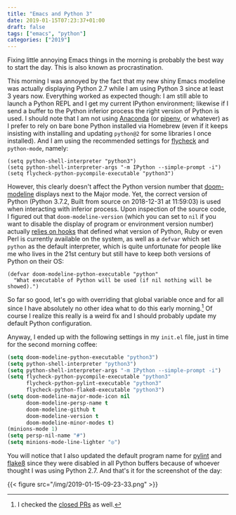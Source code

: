 ```yaml
---
title: "Emacs and Python 3"
date: 2019-01-15T07:23:37+01:00
draft: false
tags: ["emacs", "python"]
categories: ["2019"]
---
```


Fixing little annoying Emacs things in the morning is probably the best way to start the day. This is also known as procrastination.

This morning I was annoyed by the fact that my new shiny Emacs modeline was actually displaying Python 2.7 while I am using Python 3 since at least 3 years now. Everything worked as expected though: I am still able to launch a Python REPL and I get my current IPython environment; likewise if I send a buffer to the Python inferior process the right version of Python is used. I should note that I am not using [Anaconda](https://www.anaconda.com) (or [pipenv](https://pipenv.readthedocs.io/en/latest/), or whatever) as I prefer to rely on bare bone Python installed via Homebrew (even if it keeps insisting with installing and updating `python@2` for some libraries I once installed). And I am using the recommended settings for [flycheck](https://github.com/flycheck) and `python-mode`, namely:

```emacs-lisp
(setq python-shell-interpreter "python3")
(setq python-shell-interpreter-args "-m IPython --simple-prompt -i")
(setq flycheck-python-pycompile-executable "python3")
```

However, this clearly doesn't affect the Python version number that [doom-modeline](https://github.com/seagle0128/doom-modeline) displays next to the Major mode. Yet, the correct version of Python (Python 3.7.2, Built from source on 2018-12-31 at 11:59:03) is used when interacting with inferior process. Upon inspection of the source code, I figured out that `doom-modeline-version` (which you can set to `nil` if you want to disable the display of program or environment version number) actually [relies on hooks](https://github.com/seagle0128/doom-modeline/blob/8241017396fc98b96a294567bb22200a7d96d336/doom-modeline.el#L2101) that defined what version of Python, Ruby or even Perl is currently available on the system, as well as a `defvar` which set `python` as the default interpreter, which is quite unfortunate for people like me who lives in the 21st century but still have to keep both versions of Python on their OS:

```emacs-lisp
(defvar doom-modeline-python-executable "python"
  "What executable of Python will be used (if nil nothing will be showed).")
```

So far so good, let's go with overriding that global variable once and for all since I have absolutely no other idea what to do this early morning.[^1] Of course I realize this really is a weird fix and I should probably update my default Python configuration.

Anyway, I ended up with the following settings in my `init.el` file, just in time for the second morning coffee:

```lisp
(setq doom-modeline-python-executable "python3")
(setq python-shell-interpreter "python3")
(setq python-shell-interpreter-args "-m IPython --simple-prompt -i")
(setq flycheck-python-pycompile-executable "python3"
      flycheck-python-pylint-executable "python3"
      flycheck-python-flake8-executable "python3")
(setq doom-modeline-major-mode-icon nil
      doom-modeline-persp-name t
      doom-modeline-github t
      doom-modeline-version t
      doom-modeline-minor-modes t)
(minions-mode 1)
(setq persp-nil-name "#")
(setq minions-mode-line-lighter "◎")
```

You will notice that I also updated the default program name for [pylint](https://www.pylint.org) and [flake8](http://flake8.pycqa.org/en/latest/) since they were disabled in all Python buffers because of whoever thought I was using Python 2.7. And that's it for the screenshot of the day:

{{< figure src="/img/2019-01-15-09-23-33.png" >}}

[^1]: I checked the [closed PRs](https://github.com/seagle0128/doom-modeline/pulls?q=is%3Apr+is%3Aclosed) as well.
